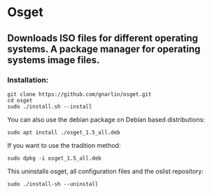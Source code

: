 # Osget <br>
## Downloads ISO files for different operating systems. A package manager for operating systems image files.
### Installation:
```shell
git clone https://github.com/gnarlin/osget.git
cd osget
sudo ./install.sh --install
```
You can also use the debian package on Debian based distributions:
```shell
sudo apt install ./osget_1.5_all.deb
```
If you want to use the tradition method:
```shell
sudo dpkg -i osget_1.5_all.deb
```
This uninstalls osget, all configuration files and the oslist repository:
```shell
sudo ./install-sh --uninstall
```
